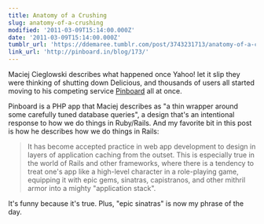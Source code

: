 ```yaml
---
title: Anatomy of a Crushing
slug: anatomy-of-a-crushing
modified: '2011-03-09T15:14:00.000Z'
date: '2011-03-09T15:14:00.000Z'
tumblr_url: 'https://ddemaree.tumblr.com/post/3743231713/anatomy-of-a-crushing'
link_url: 'http://pinboard.in/blog/173/'
---
```

Maciej Cieglowski describes what happened once Yahoo! let it slip they were thinking of shutting down Delicious, and thousands of users all started moving to his competing service [Pinboard](http://pinboard.in) all at once.

Pinboard is a PHP app that Maciej describes as "a thin wrapper around some carefully tuned database queries", a design that's an intentional response to how we do things in Ruby/Rails. And my favorite bit in this post is how he describes how we do things in Rails:

> It has become accepted practice in web app development to design in layers of application caching from the outset. This is especially true in the world of Rails and other frameworks, where there is a tendency to treat one's app like a high-level character in a role-playing game, equipping it with epic gems, sinatras, capistranos, and other mithril armor into a mighty "application stack".

It's funny because it's true. Plus, "epic sinatras" is now my phrase of the day.
